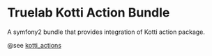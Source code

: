 Truelab Kotti Action Bundle
=============================

A symfony2 bundle that provides integration of Kotti action package.

@see [kotti_actions](https://github.com/truelab/kotti_actions)
